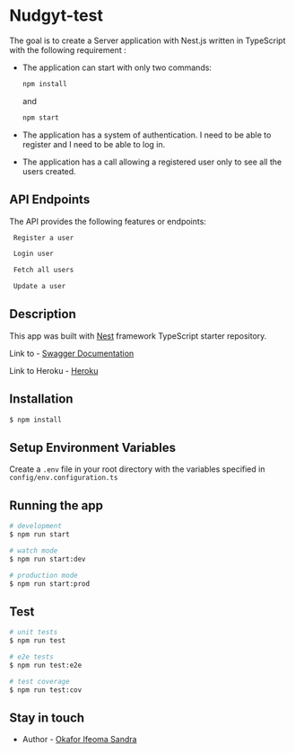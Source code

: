 # Nudgyt-test

The goal is to create a Server application with Nest.js written in TypeScript with the following requirement :

- The application can start with only two commands: 

  ```bash
  npm install
  ``` 
  and 
  
  ```bash
  npm start
  ```

- The application has a system of authentication. I need to be able to register and I need
to be able to log in.

- The application has a call allowing a registered user only to see all the users created.


## API Endpoints

The API provides the following features or endpoints:


  ```bash
   Register a user

   Login user

   Fetch all users

   Update a user
   ```
  

## Description

This app was built with [Nest](https://github.com/nestjs/nest) framework TypeScript starter repository.

Link to - [Swagger Documentation](https://nudgyt-test.herokuapp.com/docs)

Link to Heroku - [Heroku](https://nudgyt-test.herokuapp.com/)


## Installation

```bash
$ npm install
```

## Setup Environment Variables

Create a `.env` file in your root directory with the variables specified in `config/env.configuration.ts`


## Running the app

```bash
# development
$ npm run start

# watch mode
$ npm run start:dev

# production mode
$ npm run start:prod
```

## Test

```bash
# unit tests
$ npm run test

# e2e tests
$ npm run test:e2e

# test coverage
$ npm run test:cov
```

## Stay in touch

- Author - [Okafor Ifeoma Sandra](https://github.com/iphyokafor)

